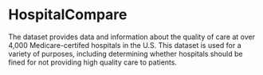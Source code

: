 HospitalCompare
===============

The dataset provides data and information about the quality of care at over 4,000 Medicare-certifed hospitals in the U.S. This dataset is used for a variety of purposes, including determining whether hospitals should be fined for not providing high quality care to patients. 
